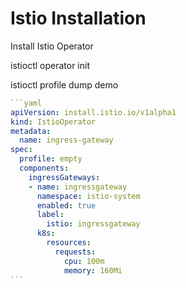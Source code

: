 # Istio Installation

Install Istio Operator

istioctl operator init





istioctl profile dump demo



````yaml
```yaml
apiVersion: install.istio.io/v1alpha1
kind: IstioOperator
metadata:
  name: ingress-gateway
spec:
  profile: empty
  components:
    ingressGateways:
    - name: ingressgateway
      namespace: istio-system
      enabled: true
      label:
        istio: ingressgateway
      k8s:
        resources:
          requests:
            cpu: 100m
            memory: 160Mi
```
````
